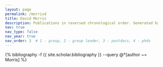 ```yaml
---
layout: page
permalink: /morrisd
title: David Morris
description: Publications in reversed chronological order. Generated by jekyll-scholar.
nav: true
nav_type: false
nav_year: true
nav_order: 3  # 1 - group, 2 - group leader, 3 - postdocs, 4 - phds
---
```


<!-- _pages/morrisd.md -->
<div class="publications">

{% bibliography -f {{ site.scholar.bibliography }} --query @*[author ~= Morris] %}

</div>
